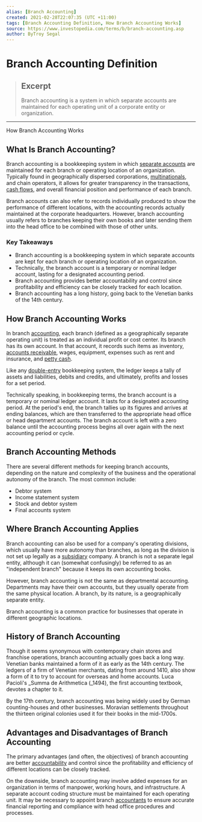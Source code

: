 ```yaml
---
alias: [Branch Accounting]
created: 2021-02-28T22:07:35 (UTC +11:00)
tags: [Branch Accounting Definition, How Branch Accounting Works]
source: https://www.investopedia.com/terms/b/branch-accounting.asp
author: ByTroy Segal
---
```


# Branch Accounting Definition

> ## Excerpt
> Branch accounting is a system in which separate accounts are maintained for each operating unit of a corporate entity or organization.

---

How Branch Accounting Works
## What Is Branch Accounting?

Branch accounting is a bookkeeping system in which [separate accounts](https://www.investopedia.com/terms/s/separateaccount.asp) are maintained for each branch or operating location of an organization. Typically found in geographically dispersed corporations, [multinationals](https://www.investopedia.com/terms/m/multinationalcorporation.asp), and chain operators, it allows for greater transparency in the transactions, [cash flows](https://www.accountingtools.com/articles/what-is-cash-flow.html), and overall financial position and performance of each branch.

Branch accounts can also refer to records individually produced to show the performance of different locations, with the accounting records actually maintained at the corporate headquarters. However, branch accounting usually refers to branches keeping their own books and later sending them into the head office to be combined with those of other units.

### Key Takeaways

-   Branch accounting is a bookkeeping system in which separate accounts are kept for each branch or operating location of an organization.
-   Technically, the branch account is a temporary or nominal ledger account, lasting for a designated accounting period.
-   Branch accounting provides better accountability and control since profitability and efficiency can be closely tracked for each location.
-   Branch accounting has a long history, going back to the Venetian banks of the 14th century.

## How Branch Accounting Works

In branch [accounting](https://www.investopedia.com/terms/a/accounting.asp), each branch (defined as a geographically separate operating unit) is treated as an individual profit or cost center. Its branch has its own account. In that account, it records such items as inventory, [accounts receivable](https://www.investopedia.com/terms/a/accountsreceivable.asp), wages, equipment, expenses such as rent and insurance, and [petty cash](https://www.investopedia.com/terms/p/pettycash.asp).

Like any [double-entry](https://www.investopedia.com/terms/d/double-entry.asp) bookkeeping system, the ledger keeps a tally of assets and liabilities, debits and credits, and ultimately, profits and losses for a set period.

Technically speaking, in bookkeeping terms, the branch account is a temporary or nominal ledger account. It lasts for a designated accounting period. At the period's end, the branch tallies up its figures and arrives at ending balances, which are then transferred to the appropriate head office or head department accounts. The branch account is left with a zero balance until the accounting process begins all over again with the next accounting period or cycle.

## Branch Accounting Methods

There are several different methods for keeping branch accounts, depending on the nature and complexity of the business and the operational autonomy of the branch. The most common include:

-   Debtor system
-   Income statement system
-   Stock and debtor system
-   Final accounts system

## Where Branch Accounting Applies

Branch accounting can also be used for a company's operating divisions, which usually have more autonomy than branches, as long as the division is not set up legally as a [subsidiary](https://www.investopedia.com/terms/s/subsidiary.asp) company. A branch is not a separate legal entity, although it can (somewhat confusingly) be referred to as an "independent branch" because it keeps its own accounting books.

However, branch accounting is not the same as departmental accounting. Departments may have their own accounts, but they usually operate from the same physical location. A branch, by its nature, is a geographically separate entity.

Branch accounting is a common practice for businesses that operate in different geographic locations.

## History of Branch Accounting

Though it seems synonymous with contemporary chain stores and franchise operations, branch accounting actually goes back a long way. Venetian banks maintained a form of it as early as the 14th century. The ledgers of a firm of Venetian merchants, dating from around 1410, also show a form of it to try to account for overseas and home accounts. Luca Pacioli's _Summa de Arithmetica (_1494), the first accounting textbook, devotes a chapter to it.

By the 17th century, branch accounting was being widely used by German counting-houses and other businesses. Moravian settlements throughout the thirteen original colonies used it for their books in the mid-1700s.

## Advantages and Disadvantages of Branch Accounting

The primary advantages (and often, the objectives) of branch accounting are better [accountability](https://www.investopedia.com/terms/a/accountability.asp) and control since the profitability and efficiency of different locations can be closely tracked.

On the downside, branch accounting may involve added expenses for an organization in terms of manpower, working hours, and infrastructure. A separate account coding structure must be maintained for each operating unit. It may be necessary to appoint branch [accountants](https://www.investopedia.com/terms/a/accountant.asp) to ensure accurate financial reporting and compliance with head office procedures and processes.
